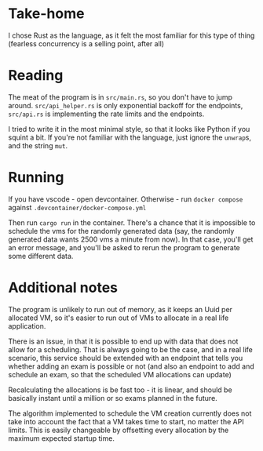 # Take-home

I chose Rust as the language, as it felt the most familiar for this type of thing (fearless concurrency is a selling point, after all)


# Reading

The meat of the program is in `src/main.rs`, so you don't have to jump around.
`src/api_helper.rs` is only exponential backoff for the endpoints, `src/api.rs` is implementing the rate limits and the endpoints.

I tried to write it in the most minimal style, so that it looks like Python if you squint a bit.
If you're not familiar with the language, just ignore the `unwrap`s, and the string `mut`.

# Running

If you have vscode - open devcontainer.
Otherwise - run `docker compose` against `.devcontainer/docker-compose.yml`

Then run `cargo run` in the container.
There's a chance that it is impossible to schedule the vms for the randomly generated data (say, the randomly generated data wants 2500 vms a minute from now). In that case, you'll get an error message, and you'll be asked to rerun the program to generate some different data.

# Additional notes

The program is unlikely to run out of memory, as it keeps an Uuid per allocated VM, so it's easier to run out of VMs to allocate in a real life application.

There is an issue, in that it is possible to end up with data that does not allow for a scheduling. That is always going to be the case, and in a real life scenario, this service should be extended with an endpoint that tells you whether adding an exam is possible or not (and also an endpoint to add and schedule an exam, so that the scheduled VM allocations can update)

Recalculating the allocations is be fast too - it is linear, and should be basically instant until a million or so exams planned in the future.

The algorithm implemented to schedule the VM creation currently does not take into account the fact that a VM takes time to start, no matter the API limits. This is easily changeable by offsetting every allocation by the maximum expected startup time.
